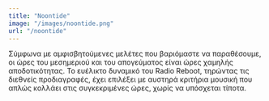 ```yaml
---
title: "Noontide"
image: "/images/noontide.png"
url: "/noontide"
---
```


Σύμφωνα με αμφισβητούμενες μελέτες που βαριόμαστε να παραθέσουμε, οι ώρες του μεσημεριού και του απογεύματος είναι ώρες χαμηλής αποδοτικότητας. Το ευέλικτο δυναμικό του Radio Reboot, τηρώντας τις διεθνείς προδιαγραφές, έχει επιλέξει με αυστηρά κριτήρια μουσική που απλώς κολλάει στις συγκεκριμένες ώρες, χωρίς να υπόσχεται τίποτα.